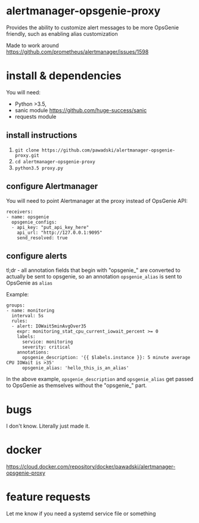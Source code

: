# alertmanager-opsgenie-proxy

Provides the ability to customize alert messages to be more OpsGenie friendly, such as enabling alias customization

Made to work around https://github.com/prometheus/alertmanager/issues/1598

# install & dependencies

You will need:
- Python >3.5,
- sanic module https://github.com/huge-success/sanic
- requests module

## install instructions

1. `git clone https://github.com/pawadski/alertmanager-opsgenie-proxy.git`
2. `cd alertmanager-opsgenie-proxy`
3. `python3.5 proxy.py`

## configure Alertmanager

You will need to point Alertmanager at the proxy instead of OpsGenie API:

```
receivers:
- name: opsgenie
  opsgenie_configs:
  - api_key: "put_api_key_here"
    api_url: "http://127.0.0.1:9095"
    send_resolved: true
```

## configure alerts

tl;dr - all annotation fields that begin with "opsgenie_" are converted to actually be sent to opsgenie, so an annotation `opsgenie_alias` is sent to OpsGenie as `alias`

Example:

```
groups:
- name: monitoring
  interval: 5s
  rules:
  - alert: IOWait5minAvgOver35
    expr: monitoring_stat_cpu_current_iowait_percent >= 0
    labels:
      service: monitoring
      severity: critical
    annotations:
      opsgenie_description: '{{ $labels.instance }}: 5 minute average CPU IOWait is >35'
      opsgenie_alias: 'hello_this_is_an_alias'
```

In the above example, `opsgenie_description` and `opsgenie_alias` get passed to OpsGenie as themselves without the "opsgenie_" part.

# bugs

I don't know. Literally just made it.

# docker

https://cloud.docker.com/repository/docker/pawadski/alertmanager-opsgenie-proxy

# feature requests

Let me know if you need a systemd service file or something
